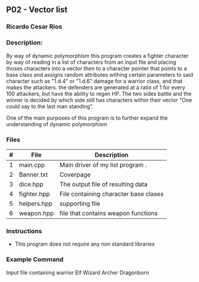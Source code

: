 
## P02 - Vector list
### Ricardo Cesar Rios
### Description:

By way of dynamic polymorphism this program creates a fighter character by way of reading in a list of characters from an input file and placing thoses characters into a vector then to a character pointer that points to a base class and assigns random attributes withing certain parameters to said character such as "1.d.4" or "1.d.6" damage for a warrior class, and that makes the attackers. the defenders are generated at a ratio of 1 for every 100 attackers, but have the ability to regen HP. The two sides battle and the winner is decided by which side still has characters within their vector "One could say to the last man standing". 


One of the main purposes of this program is to further expand the understanding of dynamic polymorphism 
### Files

|   #   | File      | Description                      |
| :---: | --------  | -------------------------------- |
|   1   | main.cpp  | Main driver of my list program . |
|   2   | Banner.txt| Coverpage             |
|   3   | dice.hpp  | The output file of resulting data|
|   4   | fighter.hpp| File containing character base clases|
|   5   | helpers.hpp| supporting file |
|   6   | weapon.hpp | file that contains weapon functions |


### Instructions

- This program does not require any non standard libraries

### Example Command
Input file containing 
warrior
Elf
Wizard
Archer
Dragonborn
